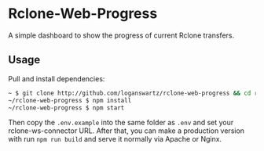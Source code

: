 # Rclone-Web-Progress
A simple dashboard to show the progress of current Rclone transfers.

## Usage
Pull and install dependencies:
```bash
~ $ git clone http://github.com/loganswartz/rclone-web-progress && cd rclone-web-progress
~/rclone-web-progress $ npm install
~/rclone-web-progress $ npm start
```
Then copy the `.env.example` into the same folder as `.env` and set your
rclone-ws-connector URL. After that, you can make a production version with
run `npm run build` and serve it normally via Apache or Nginx.

